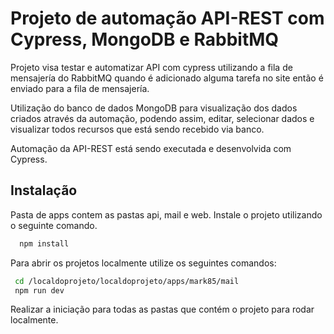 
# Projeto de automação API-REST com Cypress, MongoDB e RabbitMQ

Projeto visa testar e automatizar API com cypress utilizando a fila de mensajería do RabbitMQ quando é adicionado alguma tarefa no site então é enviado para a fila de mensajería.

Utilização do banco de dados MongoDB para visualização dos dados criados através da automação, podendo assim, editar, selecionar dados e visualizar todos recursos que está sendo recebido via banco.

Automação da API-REST está sendo executada e desenvolvida com Cypress.

## Instalação

Pasta de apps contem as pastas api, mail e web. Instale o projeto utilizando o seguinte comando.

```bash
  npm install
```

 Para abrir os projetos localmente utilize os seguintes comandos:

 ```bash
  cd /localdoprojeto/localdoprojeto/apps/mark85/mail
  npm run dev
``` 
Realizar a iniciação para todas as pastas que contém o projeto para rodar localmente.
